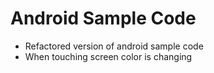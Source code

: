 # Android Sample Code

* Refactored version of android sample code
* When touching screen color is changing





